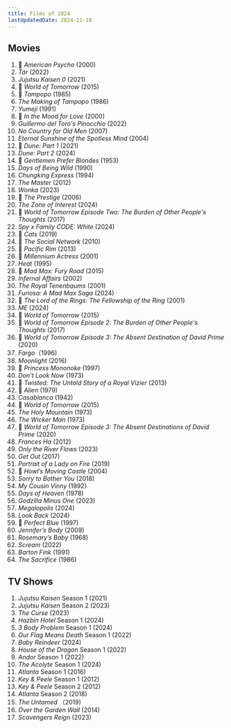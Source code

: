 ```yaml
---
title: Films of 2024
lastUpdatedDate: 2024-11-18
---
```


## Movies

1. 🔁 _American Psycho_ (2000)
2. _Tár_ (2022)
3. _Jujutsu Kaisen 0_ (2021)
4. 🔁 _World of Tomorrow_ (2015)
5. 🔁 _Tampopo_ (1985)
6. _The Making of Tampopo_ (1986)
7. _Yumeji_ (1991)
8. 🔁 _In the Mood for Love_ (2000)
9. _Guillermo del Toro's Pinocchio_ (2022)
10. _No Country for Old Men_ (2007)
11. _Eternal Sunshine of the Spotless Mind_ (2004)
12. 🔁 _Dune: Part 1_ (2021)
13. _Dune: Part 2_ (2024)
14. 🔁 _Gentlemen Prefer Blondes_ (1953)
15. _Days of Being Wild_ (1990)
16. _Chungking Express_ (1994)
17. _The Master_ (2012)
18. _Wonka_ (2023)
19. 🔁 _The Prestige_ (2006)
20. _The Zone of Interest_ (2024)
21. 🔁️ _World of Tomorrow Episode Two: The Burden of Other People's Thoughts_ (2017)
22. _Spy x Family CODE: White_ (2024)
23. 🔁 _Cats_ (2019)
24. 🔁 _The Social Network_ (2010)
25. 🔁 _Pacific Rim_ (2013)
26. 🔁 _Millennium Actress_ (2001)
27. _Heat_ (1995)
28. 🔁 _Mad Max: Fury Road_ (2015)
29. _Infernal Affairs_ (2002)
30. _The Royal Tenenbaums_ (2001)
31. _Furiosa: A Mad Max Saga_ (2024)
32. 🔁 _The Lord of the Rings: The Fellowship of the Ring_ (2001)
33. _ME_ (2024)
34. 🔁 _World of Tomorrow_ (2015)
35. 🔁 _World of Tomorrow Episode 2: The Burden of Other People's Thoughts_ (2017)
36. 🔁 _World of Tomorrow Episode 3: The Absent Destination of David Prime_ (2020)
37. _Fargo_（1996)
38. _Moonlight_ (2016)
39. 🔁 _Princess Mononoke_ (1997)
40. _Don’t Look Now_ (1973)
41. 🔁 _Twisted: The Untold Story of a Royal Vizier_ (2013)
42. 🔁 _Alien_ (1979)
43. _Casablanca_ (1942)
44. 🔁 _World of Tomorrow_ (2015)
45. _The Holy Mountain_ (1973)
46. _The Wicker Man_ (1973)
47. 🔁 _World of Tomorrow Episode 3: The Absent Destinations of David Prime_ (2020)
48. _Frances Ha_ (2012)
49. _Only the River Flows_ (2023)
50. _Get Out_ (2017)
51. _Portrait of a Lady on Fire_ (2019)
52. 🔁 _Howl’s Moving Castle_ (2004)
53. _Sorry to Bother You_ (2018)
54. _My Cousin Vinny_ (1992)
55. _Days of Heaven_ (1978)
56. _Godzilla Minus One_ (2023)
57. _Megalopolis_ (2024)
58. _Look Back_ (2024)
59. 🔁 _Perfect Blue_ (1997)
60. _Jennifer’s Body_ (2009)
61. _Rosemary’s Baby_ (1968)
62. _Scream_ (2022)
63. _Barton Fink_ (1991)
64. _The Sacrifice_ (1986)

## TV Shows

1. _Jujutsu Kaisen_ Season 1 (2021)
2. _Jujutsu Kaisen_ Season 2 (2023)
3. _The Curse_ (2023)
4. _Hazbin Hotel_ Season 1 (2024)
5. _3 Body Problem_ Season 1 (2024)
6. _Our Flag Means Death_ Season 1 (2022)
7. _Baby Reindeer_ (2024)
8. _House of the Dragon_ Season 1 (2022)
9. _Andor_ Season 1 (2022)
10. _The Acolyte_ Season 1 (2024)
11. _Atlanta_ Season 1 (2016)
12. _Key & Peele_ Season 1 (2012)
13. _Key & Peele_ Season 2 (2012)
14. _Atlanta_ Season 2 (2018)
15. _The Untamed_ （2019)
16. _Over the Garden Wall_ (2014)
17. _Scavengers Reign_ (2023)